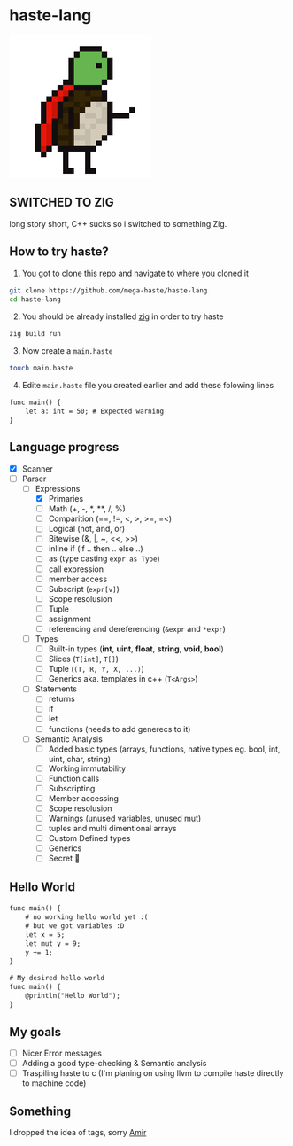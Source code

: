 # haste-lang

![turbo](./imgs/turbo.png)

## SWITCHED TO ZIG
long story short, C++ sucks so i switched to something Zig.

## How to try haste?

1. You got to clone this repo and navigate to where you cloned it
```sh
git clone https://github.com/mega-haste/haste-lang
cd haste-lang
```

2. You should be already installed [zig](https://ziglang.org/) in order to try haste
```sh
zig build run
```

3. Now create a `main.haste`
```sh
touch main.haste
```

4. Edite `main.haste` file you created earlier and add these folowing lines
```haste
func main() {
    let a: int = 50; # Expected warning
}
```

## Language progress

- [x] Scanner
- [ ] Parser
  - [ ] Expressions
    - [x] Primaries
    - [ ] Math (+, -, *, **, /, %)
    - [ ] Comparition (==, !=, <, >, >=, =<)
    - [ ] Logical (not, and, or)
    - [ ] Bitewise (&, |, ~, <<, >>)
    - [ ] inline if (if .. then .. else ..)
    - [ ] as (type casting `expr as Type`)
    - [ ] call expression
    - [ ] member access
    - [ ] Subscript (`expr[v]`)
    - [ ] Scope resolusion
    - [ ] Tuple
    - [ ] assignment
    - [ ] referencing and dereferencing (`&expr` and `*expr`)
  - [ ] Types
    - [ ] Built-in types (**int**, **uint**, **float**, **string**, **void**, **bool**)
    - [ ] Slices (`T[int]`, `T[]`)
    - [ ] Tuple (`(T, R, Y, X, ...)`)
    - [ ] Generics aka. templates in c++ (`T<Args>`)
  - [ ] Statements
    - [ ] returns
    - [ ] if
    - [ ] let
    - [ ] functions (needs to add generecs to it)
  - [ ] Semantic Analysis
    - [ ] Added basic types (arrays, functions, native types eg. bool, int, uint, char, string)
    - [ ] Working immutability
    - [ ] Function calls
    - [ ] Subscripting
    - [ ] Member accessing
    - [ ] Scope resolusion
    - [ ] Warnings (unused variables, unused mut)
    - [ ] tuples and multi dimentional arrays
    - [ ] Custom Defined types
    - [ ] Generics
    - [ ] Secret 🤫

## Hello World
```haste
func main() {
    # no working hello world yet :(
    # but we got variables :D
    let x = 5;
    let mut y = 9;
    y += 1;
}
```

```haste
# My desired hello world
func main() {
    @println("Hello World");
}
```

## My goals

- [ ] Nicer Error messages
- [ ] Adding a good type-checking & Semantic analysis
- [ ] Traspiling haste to c (I'm planing on using llvm to compile haste directly to machine code)

## Something

I dropped the idea of tags, sorry [Amir](https://github.com/Ameeer1)
